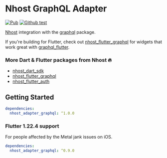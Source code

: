 # Nhost GraphQL Adapter

[![Pub](https://img.shields.io/pub/v/nhost_graphql_adapter)](https://pub.dev/packages/nhost_graphql_adapter)
[![Github test](https://github.com/shyndman/nhost-dart-graphql-adapter/workflows/test/badge.svg)](https://github.com/shyndman/nhost-dart-graphql-adapter/actions?query=test)

[Nhost](https://nhost.io) integration with the
[graphql](https://pub.dev/packages/graphql) package.

If you're building for Flutter, check out
[nhost_flutter_graphql](https://pub.dev/publishers/nhost/nhost_flutter_graphql)
for widgets that work great with
[graphql_flutter](https://pub.dev/packages/graphql_flutter).

### More Dart & Flutter packages from Nhost 🔥

* [nhost_dart_sdk](https://pub.dev/publishers/nhost/nhost_dart_sdk)
* [nhost_flutter_graphql](https://pub.dev/publishers/nhost/nhost_flutter_graphql)
* [nhost_flutter_auth](https://pub.dev/publishers/nhost/nhost_flutter_auth)

## Getting Started

```yaml
dependencies:
  nhost_adapter_graphql: ^1.0.0
```

### Flutter 1.22.4 support

For people affected by the Metal jank issues on iOS.

```yaml
dependencies:
  nhost_adapter_graphql: ^0.9.0
```

